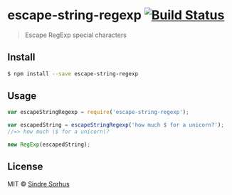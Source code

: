 # escape-string-regexp [![Build Status](https://travis-ci.org/sindresorhus/escape-string-regexp.svg?branch=master)](https://travis-ci.org/sindresorhus/escape-string-regexp)

> Escape RegExp special characters

















































<extoc></extoc>

## Install

```sh
$ npm install --save escape-string-regexp
```


## Usage

```js
var escapeStringRegexp = require('escape-string-regexp');

var escapedString = escapeStringRegexp('how much $ for a unicorn?');
//=> how much \$ for a unicorn\?

new RegExp(escapedString);
```


## License

MIT © [Sindre Sorhus](http://sindresorhus.com)

